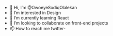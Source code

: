 - 👋 Hi, I’m @OwoeyeSodiqOlalekan
- 👀 I’m interested in Design
- 🌱 I’m currently learning React
- 💞️ I’m looking to collaborate on front-end projects
- 📫 How to reach me twitter-

<!---
OwoeyeSodiqOlalekan/OwoeyeSodiqOlalekan is a ✨ special ✨ repository because its `README.md` (this file) appears on your GitHub profile.
You can click the Preview link to take a look at your changes.
--->
